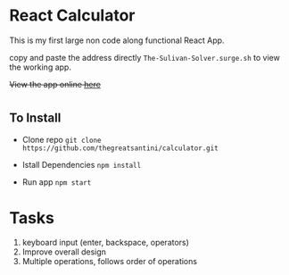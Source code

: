 # React Calculator

This is my first large non code along functional React App.

copy and paste the address directly  `The-Sulivan-Solver.surge.sh`  to view the working app.

~~View the app online [here](The-Sulivan-Solver.surge.sh)~~

# <h2>To Install</h2>

- Clone  repo
`git clone https://github.com/thegreatsantini/calculator.git`

- Istall Dependencies
`npm install`

- Run app
 `npm start` 

# Tasks

1) keyboard input (enter, backspace, operators)
3) Improve overall design 
4) Multiple operations, follows order of operations

